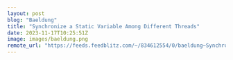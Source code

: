 ```yaml
---
layout: post
blog: "Baeldung"
title: "Synchronize a Static Variable Among Different Threads"
date: 2023-11-17T10:25:51Z
image: images/baeldung.png
remote_url: "https://feeds.feedblitz.com/~/834612554/0/baeldung~Synchronize-a-Static-Variable-Among-Different-Threads"
---
```

